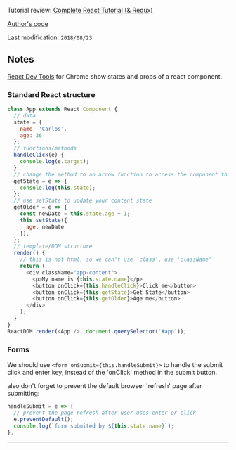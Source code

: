 Tutorial review: [Complete React Tutorial (& Redux)](https://www.youtube.com/watch?v=OxIDLw0M-m0&list=PL4cUxeGkcC9ij8CfkAY2RAGb-tmkNwQHG&index=1)

[Author's code](https://github.com/iamshaunjp/react-redux-complete-playlist/)

Last modification: `2018/08/23`

## Notes

[React Dev Tools](https://chrome.google.com/webstore/detail/react-developer-tools/fmkadmapgofadopljbjfkapdkoienihi?hl=en) for Chrome show states and props of a react component.

### Standard React structure

```js
class App extends React.Component {
  // data
  state = {
    name: 'Carlos',
    age: 36
  };
  // functions/methods
  handleClick(e) {
    console.log(e.target);
  }
  // change the method to an arrow function to access the component this.state
  getState = e => {
    console.log(this.state);
  };
  // use setState to update your content state
  getOlder = e => {
    const newDate = this.state.age + 1;
    this.setState({
      age: newDate
    });
  };
  // template/DOM structure
  render() {
    // this is not html, so we can't use 'class', use 'className'
    return (
      <div className="app-content">
        <p>My name is {this.state.name}</p>
        <button onClick={this.handleClick}>Click me</button>
        <button onClick={this.getState}>Get State</button>
        <button onClick={this.getOlder}>Age me</button>
      </div>
    );
  }
}
ReactDOM.render(<App />, document.querySelector('#app'));
```

### Forms

We should use `<form onSubmit={this.handleSubmit}>` to handle the submit click and enter key, instead of the 'onClick' method in the submit button.

also don't forget to prevent the default browser 'refresh' page after submitting:

```js
handleSubmit = e => {
  // prevent the page refresh after user uses enter or click
  e.preventDefault();
  console.log(`form submited by ${this.state.name}`);
};
```

---
